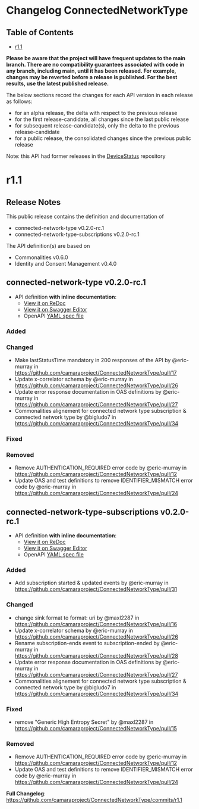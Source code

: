 # Changelog ConnectedNetworkType
## Table of Contents
- [r1.1](#r11)

**Please be aware that the project will have frequent updates to the main branch. There are no compatibility guarantees associated with code in any branch, including main, until it has been released. For example, changes may be reverted before a release is published. For the best results, use the latest published release.**

The below sections record the changes for each API version in each release as follows:

  - for an alpha release, the delta with respect to the previous release
  - for the first release-candidate, all changes since the last public release
  - for subsequent release-candidate(s), only the delta to the previous release-candidate
  - for a public release, the consolidated changes since the previous public release

Note: this API had former releases in the [DeviceStatus](https://github.com/camaraproject/DeviceStatus) repository

# r1.1
## Release Notes

This public release contains the definition and documentation of
* connected-network-type v0.2.0-rc.1
* connected-network-type-subscriptions v0.2.0-rc.1

The API definition(s) are based on
* Commonalities v0.6.0
* Identity and Consent Management v0.4.0

## connected-network-type v0.2.0-rc.1

- API definition **with inline documentation**:
  - [View it on ReDoc](https://redocly.github.io/redoc/?url=https://raw.githubusercontent.com/camaraproject/ConnectedNetworkType/r1.1/code/API_definitions/connected-network-type.yaml&nocors)
  - [View it on Swagger Editor](https://camaraproject.github.io/swagger-ui/?url=https://raw.githubusercontent.com/camaraproject/ConnectedNetworkType/r1.1/code/API_definitions/connected-network-type.yaml)
  - OpenAPI [YAML spec file](https://github.com/camaraproject/ConnectedNetworkType/blob/r1.1/code/API_definitions/connected-network-type.yaml)

### Added

### Changed
* Make lastStatusTime mandatory in 200 responses of the API by @eric-murray in https://github.com/camaraproject/ConnectedNetworkType/pull/17
* Update x-correlator schema by @eric-murray in https://github.com/camaraproject/ConnectedNetworkType/pull/26
* Update error response documentation in OAS definitions by @eric-murray in https://github.com/camaraproject/ConnectedNetworkType/pull/27
* Commonalities alignement for connected network type subscription & connected network type by @bigludo7 in https://github.com/camaraproject/ConnectedNetworkType/pull/34
### Fixed


### Removed
* Remove AUTHENTICATION_REQUIRED error code by @eric-murray in https://github.com/camaraproject/ConnectedNetworkType/pull/12
* Update OAS and test definitions to remove IDENTIFIER_MISMATCH error code by @eric-murray in https://github.com/camaraproject/ConnectedNetworkType/pull/24

## connected-network-type-subscriptions v0.2.0-rc.1

- API definition **with inline documentation**:
  - [View it on ReDoc](https://redocly.github.io/redoc/?url=https://raw.githubusercontent.com/camaraproject/ConnectedNetworkType/r1.1/code/API_definitions/connected-network-type-subscriptions.yaml&nocors)
  - [View it on Swagger Editor](https://camaraproject.github.io/swagger-ui/?url=https://raw.githubusercontent.com/camaraproject/ConnectedNetworkType/r1.1/code/API_definitions/connected-network-type-subscriptions.yaml)
  - OpenAPI [YAML spec file](https://github.com/camaraproject/ConnectedNetworkType/blob/r1.1/code/API_definitions/connected-network-type-subscriptions.yaml)

### Added
* Add subscription started & updated events by @eric-murray in https://github.com/camaraproject/ConnectedNetworkType/pull/31

### Changed
* change sink format to format: uri by @maxl2287 in https://github.com/camaraproject/ConnectedNetworkType/pull/16
* Update x-correlator schema by @eric-murray in https://github.com/camaraproject/ConnectedNetworkType/pull/26
* Rename subscription-ends event to subscription-ended by @eric-murray in https://github.com/camaraproject/ConnectedNetworkType/pull/28
* Update error response documentation in OAS definitions by @eric-murray in https://github.com/camaraproject/ConnectedNetworkType/pull/27
* Commonalities alignement for connected network type subscription & connected network type by @bigludo7 in https://github.com/camaraproject/ConnectedNetworkType/pull/34

### Fixed
* remove "Generic High Entropy Secret" by @maxl2287 in https://github.com/camaraproject/ConnectedNetworkType/pull/15

### Removed
* Remove AUTHENTICATION_REQUIRED error code by @eric-murray in https://github.com/camaraproject/ConnectedNetworkType/pull/12
* Update OAS and test definitions to remove IDENTIFIER_MISMATCH error code by @eric-murray in https://github.com/camaraproject/ConnectedNetworkType/pull/24

**Full Changelog**: https://github.com/camaraproject/ConnectedNetworkType/commits/r1.1

